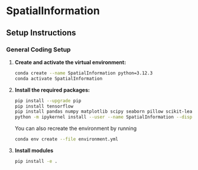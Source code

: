 # SpatialInformation


## Setup Instructions
### General Coding Setup

1. **Create and activate the virtual environment:**

    ```bash
    conda create --name SpatialInformation python=3.12.3
    conda activate SpatialInformation
    ```

2. **Install the required packages:**

    ```bash
    pip install --upgrade pip
    pip install tensorflow
    pip install pandas numpy matplotlib scipy seaborn pillow scikit-learn jupyter ipykernel
    python -m ipykernel install --user --name SpatialInformation --display-name "Python (SpatialInformation)"
    ```

    You can also recreate the environment by running

    ```bash
    conda env create --file environment.yml
    ```

3. **Install modules**
    ```bash
    pip install -e . 
    ```

